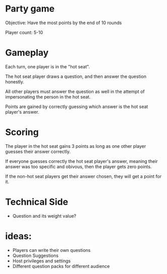 # Party game
Objective: Have the most points by the end of 10 rounds

Player count: 5-10

# Gameplay
Each turn, one player is in the "hot seat".

The hot seat player draws a question, and then answer the question honestly.

All other players must answer the question as well in the attempt of impersonating the person in the hot seat.

Points are gained by correctly guessing which answer is the hot seat player's answer.


# Scoring

The player in the hot seat gains 3 points as long as one other player guesses their answer correctly. 

If everyone guesses correctly the hot seat player's answer, meaning their answer was too specific and obivous, then the player gets zero points. 

If the non-hot seat players get their answer chosen, they will get a point for it.

# Technical Side
- Question and its weight value?

# ideas:
- Players can write their own questions
- Question Suggestions 
- Host privileges and settings
- Different question packs for different audience